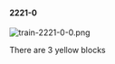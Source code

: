 #### 2221-0
![train-2221-0-0.png](https://github.com/lil-lab/nlvr/raw/master/nlvr/train/images/75/train-2221-0-0.png "train-2221-0-0.png")

There are 3 yellow blocks